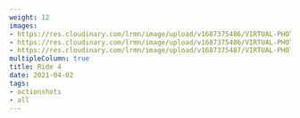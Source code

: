 ```yaml
---
weight: 12
images:
- https://res.cloudinary.com/lrmn/image/upload/v1687375486/VIRTUAL-PHOTOGRAPHY/ride4/32_i5bdez.png
- https://res.cloudinary.com/lrmn/image/upload/v1687375486/VIRTUAL-PHOTOGRAPHY/ride4/33_d64mqa.png
- https://res.cloudinary.com/lrmn/image/upload/v1687375487/VIRTUAL-PHOTOGRAPHY/ride4/35_fsqrob.png
multipleColumn: true
title: Ride 4
date: 2021-04-02
tags:
- actionshots
- all
---
```

